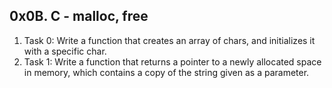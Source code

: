 <h2> 0x0B. C - malloc, free </h2>


<ol> 

<li> Task 0: Write a function that creates an array of chars, and initializes it with a specific char. </li>


<li> Task 1: Write a function that returns a pointer to a newly allocated space in memory, which contains a copy of the string given as a parameter.</li>









</ol>
